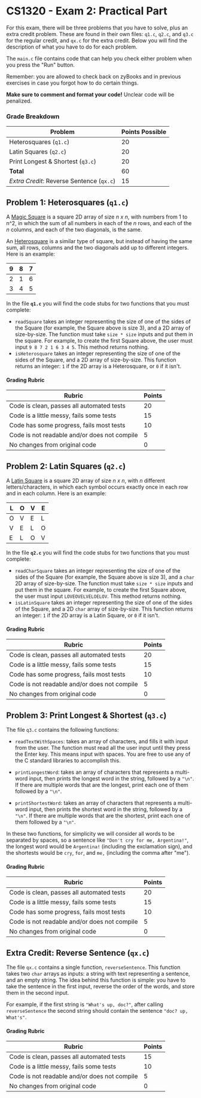# CS1320 - Exam 2: Practical Part

For this exam, there will be three problems that you have to solve, plus an extra credit problem. These are found in their own files: `q1.c`, `q2.c`, and `q3.c` for the regular credit, and `qx.c` for the extra credit. Below you will find the description of what you have to do for each problem.

The `main.c` file contains code that can help you check either problem when you press the "Run" button.

Remember: you are allowed to check back on zyBooks and in previous exercises in case you forgot how to do certain things.

**Make sure to comment and format your code!** Unclear code will be penalized.

### Grade Breakdown

Problem | Points Possible
--------|----------------
Heterosquares (`q1.c`) | 20
Latin Squares (`q2.c`) | 20
Print Longest & Shortest (`q3.c`) | 20
**Total** | 60
*Extra Credit*: Reverse Sentence (`qx.c`) | 15

## Problem 1: Heterosquares (`q1.c`)

A [Magic Square](https://en.wikipedia.org/wiki/Magic_square) is a square 2D array of size *n x n*, with numbers from 1 to n^2, in which the sum of all numbers in each of the *n* rows, and each of the *n* columns, and each of the two diagonals, is the same.

An [Heterosquare](https://mathworld.wolfram.com/Heterosquare.html) is a similar type of square, but instead of having the same sum, all rows, columns and the two diagonals add up to different integers. Here is an example:

| 9 | 8 | 7 |
|---|---|---|
| 2 | 1 | 6 |
| 3 | 4 | 5 |

In the file **`q1.c`** you will find the code stubs for two functions that you must complete:

* `readSquare` takes an integer representing the size of one of the sides of the Square (for example, the Square above is size 3), and a 2D array of size-by-size. The function must take `size * size` inputs and put them in the square. For example, to create the first Square above, the user must input `9 8 7 2 1 6 3 4 5`. This method returns nothing.
* `isHeterosquare` takes an integer representing the size of one of the sides of the Square, and a 2D array of size-by-size. This function returns an integer: `1` if the 2D array is a Heterosquare, or `0` if it isn't.

#### Grading Rubric

Rubric | Points
-------|--------
Code is clean, passes all automated tests | 20
Code is a little messy, fails some tests | 15
Code has some progress, fails most tests | 10
Code is not readable and/or does not compile | 5
No changes from original code | 0

## Problem 2: Latin Squares (`q2.c`)

A [Latin Square](https://en.wikipedia.org/wiki/Latin_square) is a square 2D array of size *n x n*, with *n* different letters/characters, in which each symbol occurs exactly once in each row and in each column. Here is an example:

| L | O | V | E |
|---|---|---|---|
| O | V | E | L |
| V | E | L | O |
| E | L | O | V |

In the file **`q2.c`** you will find the code stubs for two functions that you must complete:

* `readCharSquare` takes an integer representing the size of one of the sides of the Square (for example, the Square above is size 3), and a `char` 2D array of size-by-size. The function must take `size * size` inputs and put them in the square. For example, to create the first Square above, the user must input `LOVEOVELVELOELOV`. This method returns nothing.
* `isLatinSquare` takes an integer representing the size of one of the sides of the Square, and a 2D `char` array of size-by-size. This function returns an integer: `1` if the 2D array is a Latin Square, or `0` if it isn't.

#### Grading Rubric

Rubric | Points
-------|--------
Code is clean, passes all automated tests | 20
Code is a little messy, fails some tests | 15
Code has some progress, fails most tests | 10
Code is not readable and/or does not compile | 5
No changes from original code | 0

## Problem 3: Print Longest & Shortest (`q3.c`)

The file `q3.c` contains the following functions:

* `readTextWithSpaces`: takes an array of characters, and fills it with input from the user. The function must read all the user input until they press the Enter key. This means input with spaces. You are free to use any of the C standard libraries to accomplish this.

* `printLongestWord`: takes an array of characters that represents a multi-word input, then prints the longest word in the string, followed by a `"\n"`. If there are multiple words that are the longest, print each one of them followed by a `"\n"`.

* `printShortestWord`: takes an array of characters that represents a multi-word input, then prints the shortest word in the string, followed by a `"\n"`. If there are multiple words that are the shortest, print each one of them followed by a `"\n"`.

In these two functions, for simplicity we will consider all words to be separated by spaces, so a sentence like `"Don't cry for me, Argentina!"`, the longest word would be `Argentina!` (including the exclamation sign), and the shortests would be `cry`, `for`, and `me,` (including the comma after "me").

#### Grading Rubric

Rubric | Points
-------|--------
Code is clean, passes all automated tests | 20
Code is a little messy, fails some tests | 15
Code has some progress, fails most tests | 10
Code is not readable and/or does not compile | 5
No changes from original code | 0

## Extra Credit: Reverse Sentence (`qx.c`)

The file `qx.c` contains a single function, `reverseSentence`. This function takes two `char` arrays as inputs: a string with text representing a sentence, and an empty string. The idea behind this function is simple: you have to take the sentence in the first input, reverse the order of the words, and store them in the second input.

For example, if the first string is `"What's up, doc?"`, after calling `reverseSentence` the second string should contain the sentence `"doc? up, What's"`.

#### Grading Rubric

Rubric | Points
-------|--------
Code is clean, passes all automated tests | 15
Code is a little messy, fails some tests | 10
Code is not readable and/or does not compile | 5
No changes from original code | 0